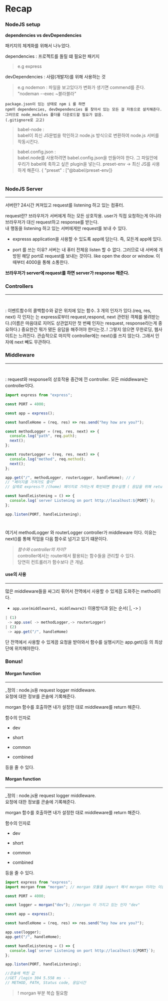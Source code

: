 # Recap

### NodeJS setup

**dependencies vs devDependencies**

패키지의 체계화를 위해서 나누었다.

dependencies : 프로젝트를 돌릴 떄 필요한 패키지

> e.g express

devDependencies : 사람(개발자)를 위해 사용하는 것

> e.g nodemon : 파일을 보고있다가 변화가 생기면 commend를 준다.
> "nodeman --exec ~블라블라"

```
package.json이 있는 상태로 npm i 를 하면
npm이 dependencies, devDependencies 를 찾아서 있는 모든 걸 자동으로 설치해준다.
그러므로 node_modules 폴더를 다운로드할 필요가 없음.
(.gitignore로 고고)
```

> babel-node :  
> babel이 최신 JS문법을 학인하고 node.js 방식으로 변환하여 node.js 서버를 작동시킨다.

> babel.config.json :  
> babel.node를 사용하려면 babel.config.json을 만들어야 한다. 그 파일안에 우리가 babel에 축하고 싶은 plugin을 넣는다.
> preset-env -> 최신 JS를 사용하게 해준다.
> { "preset" : ["@babel/preset-env]}

#

### NodeJS Server

---

서버란? 24시간 켜져있고 request를 listening 하고 있는 컴퓨터.

request란? 브라우저가 서버에게 하는 모든 상호작용.
user가 직접 요청하는게 아니라 브라우저가 대신 request하고 response를 받는다.  
내 행동을 listening 하고 있는 서버에게만 request를 보내 수 있다.

- expresss application을 사용할 수 있도록 app에 담는다. 즉, 모든게 app에 있다.

- port 를 쓰는 이유?
  서버는 내 퓨터 전체응 listen 할 수 없다.
  그러므로 내 서버에 개방된 해당 port로 request를 보내는 것이다. like open the door or window.
  이때부터 4000을 통해 소통한다.

**브라우저가 server에 request를 하면 server가 response 해준다.**

### Controllers

---

#

: 이벤트함수의 콜백함수와 같은 위치에 있는 함수.
3 개의 인자가 있다.(req, res, next)
각 인자는 는 express로부터 request,respond, next 관련된 객체를 물려받는다.(이름은 마음대로 지어도 상관없지만 첫 번째 인자는 resquest, response라는게 중요하다.)
중요한건 뭐가 됐든 응답을 해주어야 한다는것..!
그렇지 않으면 무한로딩, 웹사이트는 느려진다.
관습적으로 마지막 controller에는 next()를 쓰지 않는다. 그래서 인자에 next 빼도 무관하다.

### Middleware

---

#

: request와 response의 상호작용 중간에 낀 controller.
모든 middleware는 controller이다.

```javascript
import express from "express";

const PORT = 4000;

const app = express();

const handleHome = (req, res) => res.send("hey how are you?");

const methodLogger = (req, res, next) => {
  console.log("path", req.path);
  next();
};

const routerLogger = (req, res, next) => {
  console.log("method", req.method);
  next();
};

app.get("/", methodLogger, routerLogger, handleHome); // /
// "페이지를 가져가도 좋아"
// 실제로 express가 /(home) 페이지로 가려는게 확인되면 함수실행 ( 응답을 위해 return 필수!)

const handleListening = () => {
  console.log(`server Listening on port http://localhost:${PORT}`);
};

app.listen(PORT, handleListening);
```

#

여기서 methodLogger 와 routerLogger controller가 middleware 이다.
이유는 next()를 통해 작업을 다음 함수로 넘기고 있기 떄문이다.

> _함수와 controller의 차이?_  
> controller에서는 router에서 활용되는 함수들을 관리할 수 있다.  
> 당연히 컨트롤러가 함수보다 큰 개념.

#### use의 사용

---

많은 middleware들을 싸그리 묶어서 전역에서 사용할 수 있게끔 도와주는 method이다.

- `app.use(middleware1, middleware2)` 이용방식과 읽는 순서( |, -> )

```javascript
| (1)
 -> app.use( -> methodLogger,-> routerLogger)
| (2)
 -> app.get("/", handleHome)
```

단 전역에서 사용할 수 있게끔 요청을 받아와서 함수를 실행시키는 app.get()등 의 최상단에 위치해야한다.

### Bonus!

#### Morgan function

---

\_정의 : node.js용 request logger middleware.  
요청에 대한 정보를 콘솔에 기록해준다.

morgan 함수를 호출하면 내가 설정한 대로 middleware를 return 해준다.

함수의 인자로

- dev

- short

- common

- combined

등을 줄 수 있다.

#### Morgan function

---

\_정의 : node.js용 request logger middleware.  
요청에 대한 정보를 콘솔에 기록해준다.

morgan 함수를 호출하면 내가 설정한 대로 middleware를 return 해준다.

함수의 인자로

- dev

- short

- common

- combined

등을 줄 수 있다.

```javascript
import express from "express";
import morgan from "morgan"; // morgan 모듈을 import 해서 morgan 이라는 이름을 준다.

const PORT = 4000;

const logger = morgan("dev"); //morgan 이 가지고 있는 인자 "dev"

const app = express();

const handleHome = (req, res) => res.send("hey how are you?");

app.use(logger);
app.get("/", handleHome);

const handleListening = () => {
  console.log(`server Listening on port http://localhost:${PORT}`);
};

app.listen(PORT, handleListening);

//콘솔에 찍힌 값
//GET /login 304 5.558 ms - -
// METHOD, PATH, Status code, 응답시간
```

> ! morgan 부분 복습 필요함
